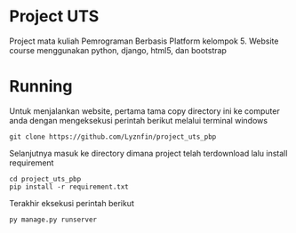 # Project UTS
Project mata kuliah Pemrograman Berbasis Platform kelompok 5. Website course menggunakan python, django, html5, dan bootstrap

# Running
Untuk menjalankan website, pertama tama copy directory ini ke computer anda dengan mengeksekusi perintah berikut melalui terminal windows
```
git clone https://github.com/Lyznfin/project_uts_pbp
```
Selanjutnya masuk ke directory dimana project telah terdownload lalu install requirement
```
cd project_uts_pbp
pip install -r requirement.txt
```
Terakhir eksekusi perintah berikut
```
py manage.py runserver
```
